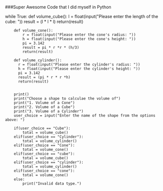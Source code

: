 ###Super Awesome Code that I did myself in Python 
   
   
   while True:
        def volume_cube():
            l = float(input("Please enter the length of the cube: "))
            result = (l * l * l)
            return(result)

        def volume_cone():
            r = float(input("Please enter the cone's radius: "))
            h = float(input("Please enter the cone's height: "))
            pi = 3.142
            result = pi * r *r * (h/3)
            return(result)

        def volume_cylinder():
          r = float(input("Please enter the cylinder's radius: "))
          h = float(input("Please enter the cylinder's height: "))
          pi = 3.142
          result = (pi * r * r *h)
          return(result)


        print()
        print("Choose a shape to calculae the volume of")
        print("1. Volume of a Cone")
        print("2. Volume of a Cube")
        print("3. Volume of a Cylinder")
        user_choice = input("Enter the name of the shape from the options above: ")

        if(user_choice == "Cube"):
            total = volume_cube()
        elif(user_choice == "Cylinder"):
            total = volume_cylinder()
        elif(user_choice == "Cone"):
            total = volume_cone()
        elif(user_choice == "cube"):
            total = volume_cube()
        elif(user_choice == "cylinder"):
            total = volume_cylinder()
        elif(user_choice == "cone"):
            total = volume_cone()
        else:
            print("Invalid data type.")

       

